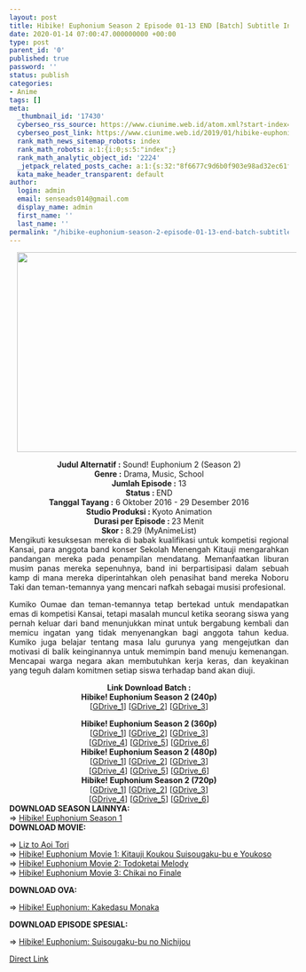 ```yaml
---
layout: post
title: Hibike! Euphonium Season 2 Episode 01-13 END [Batch] Subtitle Indonesia
date: 2020-01-14 07:00:47.000000000 +00:00
type: post
parent_id: '0'
published: true
password: ''
status: publish
categories:
- Anime
tags: []
meta:
  _thumbnail_id: '17430'
  cyberseo_rss_source: https://www.ciunime.web.id/atom.xml?start-index=2851&max-results=150
  cyberseo_post_link: https://www.ciunime.web.id/2019/01/hibike-euphonium-season-2-episode-01-13.html
  rank_math_news_sitemap_robots: index
  rank_math_robots: a:1:{i:0;s:5:"index";}
  rank_math_analytic_object_id: '2224'
  _jetpack_related_posts_cache: a:1:{s:32:"8f6677c9d6b0f903e98ad32ec61f8deb";a:2:{s:7:"expires";i:1654489629;s:7:"payload";a:0:{}}}
  kata_make_header_transparent: default
author:
  login: admin
  email: senseads014@gmail.com
  display_name: admin
  first_name: ''
  last_name: ''
permalink: "/hibike-euphonium-season-2-episode-01-13-end-batch-subtitle-indonesia/"
---
```

<div class="separator" style="clear: both; text-align: center;"><a href="https://1.bp.blogspot.com/-ROPXrUG891o/XDN_yPr0V-I/AAAAAAAAGkI/4j469tbBWCAHbpp3bO7kSVTday9GKPHTACPcBGAYYCw/s1600/Hibike%2521%2BEuphonium%2BSeason%2B2.jpg" imageanchor="1" style="margin-left: 1em; margin-right: 1em;"><img border="0" data-original-height="720" data-original-width="1280" height="360" src="{{ site.baseurl }}/assets/2020/01/Hibike%2521%2BEuphonium%2BSeason%2B2.jpg" width="640" /></a></div>
<p>
<div style="text-align: center;"><b>Judul Alternatif :</b> Sound! Euphonium 2 (Season 2)</div>
<div style="text-align: center;"><b><b>Genre :</b></b> Drama, Music, School</div>
<div style="text-align: center;"><b>Jumlah Episode :</b> 13<br /><b>Status :&nbsp;</b>END<br /><b>Tanggal Tayang :</b> 6 Oktober 2016 - 29 Desember 2016<br /><b>Studio Produksi : </b>Kyoto Animation<br /><b>Durasi per Episode :&nbsp;</b>23 Menit</div>
<div style="text-align: center;"><b>Skor :</b> 8.29 (MyAnimeList)</div>
<div style="text-align: justify;"></div>
<div style="text-align: justify;">Mengikuti kesuksesan mereka di babak kualifikasi untuk kompetisi regional Kansai, para anggota band konser Sekolah Menengah Kitauji mengarahkan pandangan mereka pada penampilan mendatang. Memanfaatkan liburan musim panas mereka sepenuhnya, band ini berpartisipasi dalam sebuah kamp di mana mereka diperintahkan oleh penasihat band mereka Noboru Taki dan teman-temannya yang mencari nafkah sebagai musisi profesional.</p>
<p>Kumiko Oumae dan teman-temannya tetap bertekad untuk mendapatkan emas di kompetisi Kansai, tetapi masalah muncul ketika seorang siswa yang pernah keluar dari band menunjukkan minat untuk bergabung kembali dan memicu ingatan yang tidak menyenangkan bagi anggota tahun kedua. Kumiko juga belajar tentang masa lalu gurunya yang mengejutkan dan motivasi di balik keinginannya untuk memimpin band menuju kemenangan. Mencapai warga negara akan membutuhkan kerja keras, dan keyakinan yang teguh dalam komitmen setiap siswa terhadap band akan diuji.</p></div>
<div style="text-align: justify;"></div>
<div style="text-align: justify;"></div>
<div style="text-align: center;"><b>Link Download Batch :</b></div>
<div style="text-align: center;">
<div style="text-align: center;"><b>Hibike! Euphonium Season 2 (240p)</b></div>
<div style="text-align: center;">[<a href="https://drive.google.com/uc?export=download&amp;id=19E12lGBZuAH3nSDxPc83AdZn0m-TtB4Z" target="_blank" rel="noopener">GDrive_1</a>] [<a href="https://drive.google.com/uc?id=11jojwJiiGlw2hpzpWb2TFR-8rGp77HBN" target="_blank" rel="noopener">GDrive_2</a>] [<a href="https://drive.google.com/uc?id=1B0-OHkSHE-oM69QQk5mIwNk5LO0C2XOP" target="_blank" rel="noopener">GDrive_3</a>]</div>
<p></div>
<div style="text-align: center;"><b>Hibike! Euphonium Season 2 (360p)</b></div>
<div style="text-align: center;">[<a href="https://drive.google.com/uc?id=1W41BWy3LBbCaFx0dJIqkevogJO7fXOg0" target="_blank" rel="noopener">GDrive_1</a>] [<a href="https://drive.google.com/uc?id=1cl5U3GPXNP8s-vsT9VNqDzZKju4Qf75g" target="_blank" rel="noopener">GDrive_2</a>] [<a href="https://drive.google.com/uc?id=1D33wXAi0Ced2i2k3tncdgDEj4gAicDf2" target="_blank" rel="noopener">GDrive_3</a>]<br />[<a href="https://drive.google.com/uc?export=download&amp;id=0B_a-Mi57OulhYllwNjRydTl6YzA" target="_blank" rel="noopener">GDrive_4</a>] [<a href="https://drive.google.com/uc?export=download&amp;id=1T-gQEPrb9eUG-Asrcu3HAFL5EZ749Gus" target="_blank" rel="noopener">GDrive_5</a>] [<a href="https://drive.google.com/uc?id=1yEhMK6jXzQ0nguzanC3rBeu1cwHbrJ9r" target="_blank" rel="noopener">GDrive_6</a>]</div>
<div style="text-align: center;"></div>
<div style="text-align: center;"><b>Hibike! Euphonium Season 2 (480p)</b><br />[<a href="http://drive.google.com/uc?id=1sxJtaKiOxhY8Jk0pcvSRISyNAlmUZaFp" target="_blank" rel="noopener">GDrive_1</a>] [<a href="https://drive.google.com/uc?id=1NdJnaUwZoK-fto-o3ulXsA00gLDW1Krl" target="_blank" rel="noopener">GDrive_2</a>] [<a href="https://drive.google.com/uc?id=1AKd72r2VCHQrTVbdT5lI2-KV__DYYE3L" target="_blank" rel="noopener">GDrive_3</a>]<br />[<a href="https://drive.google.com/uc?id=17Mh-SpXr1MrjycC871iI_qxN40oZyePG" target="_blank" rel="noopener">GDrive_4</a>] [<a href="https://drive.google.com/uc?id=1yvF3QiyTVF2VCYvIRX3J61vyB9qplIoi" target="_blank" rel="noopener">GDrive_5</a>] [<a href="https://drive.google.com/uc?export=download&amp;id=0B_a-Mi57OulhMU0yRkEweGVQRTg" target="_blank" rel="noopener">GDrive_6</a>]</div>
<div style="text-align: center;"><b>Hibike! Euphonium Season 2 (720p)</b><br />[<a href="https://drive.google.com/uc?id=1T3c2793jUspqVuUnIyiAXqAoKp-538z_" target="_blank" rel="noopener">GDrive_1</a>] [<a href="https://drive.google.com/uc?id=1d-WSSVA1w7ZBbWpDp1xNNhM-FI_pEbTI" target="_blank" rel="noopener">GDrive_2</a>] [<a href="https://drive.google.com/uc?id=1YRLUpUycG0yiMz6Pp3ttCbULgqmqMf3K" target="_blank" rel="noopener">GDrive_3</a>]<br />[<a href="https://drive.google.com/uc?id=1zJG3acrhWmGEmG55dUvKIQNnBP91lVM9" target="_blank" rel="noopener">GDrive_4</a>] [<a href="https://drive.google.com/uc?export=download&amp;id=1WgQT4YkDbu1UnvzV5Es6aEAh8_T4VlBQ" target="_blank" rel="noopener">GDrive_5</a>] [<a href="https://drive.google.com/uc?export=download&amp;id=12Ptmg3U3QiaP4b0BeQa1VTq0MXr2xE_A" target="_blank" rel="noopener">GDrive_6</a>]
<div style="text-align: justify;">
<div style="text-align: justify;"></div>
<div style="text-align: justify;"><b>DOWNLOAD SEASON LAINNYA:</b></div>
<div style="text-align: justify;">=&gt;&nbsp;<a href="https://www.ciunime.web.id/2019/01/hibike-euphonium-season-1-episode-01-13.html" target="_blank" rel="noopener">Hibike! Euphonium Season 1</a></div>
<div style="text-align: justify;"><b>DOWNLOAD MOVIE:</b></p>
<p>=&gt;&nbsp;<a href="https://www.ciunime.web.id/2019/01/liz-to-aoi-tori-movie-subtitle-indonesia.html" target="_blank" rel="noopener">Liz to Aoi Tori</a><br />=&gt;&nbsp;<a href="https://www.ciunime.web.id/2019/01/hibike-euphonium-movie-1-kitauji-koukou.html" target="_blank" rel="noopener">Hibike! Euphonium Movie 1: Kitauji Koukou Suisougaku-bu e Youkoso</a><br />=&gt;&nbsp;<a href="https://www.ciunime.web.id/2019/01/hibike-euphonium-movie-2-todoketai.html" target="_blank" rel="noopener">Hibike! Euphonium Movie 2: Todoketai Melody</a><br />=&gt;&nbsp;<a href="https://www.ciunime.web.id/2020/01/hibike-euphonium-movie-3-chikai-no.html" target="_blank" rel="noopener">Hibike! Euphonium Movie 3: Chikai no Finale</a></p>
<p><b>DOWNLOAD OVA:</b></p>
<p>=&gt;&nbsp;<a href="https://www.ciunime.web.id/2019/07/hibike-euphonium-kakedasu-monaka-ova.html" target="_blank" rel="noopener">Hibike! Euphonium: Kakedasu Monaka</a></p>
<p><b>DOWNLOAD EPISODE SPESIAL:</b></p>
<p>=&gt;&nbsp;<a href="https://www.ciunime.web.id/2019/07/hibike-euphonium-suisougaku-bu-no.html" target="_blank" rel="noopener">Hibike! Euphonium: Suisougaku-bu no Nichijou</a></p>
</div>
</div>
</div>
<link rel="stylesheet" href="https://cdnjs.cloudflare.com/ajax/libs/font-awesome/4.7.0/css/font-awesome.min.css" />
<div class="divbtn"> <a href="https://handymansurrender.com/fihup8buzv?key=94550f7ce39444073321dde3b8782f97" class="btn"><i class="fa fa-download"></i> Direct Link</a> </div>
